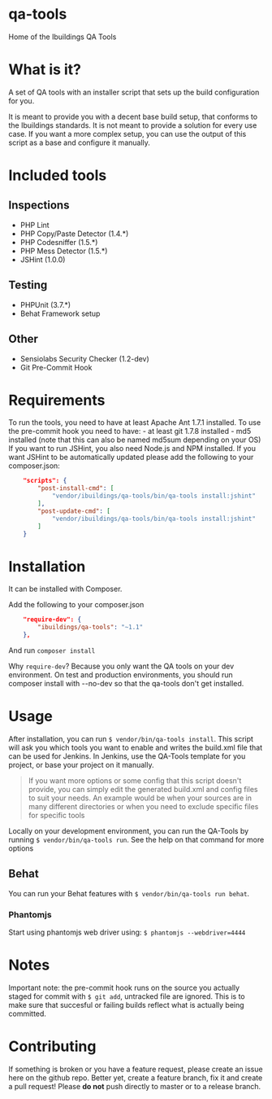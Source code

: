 qa-tools
======

Home of the Ibuildings QA Tools

# What is it?
A set of QA tools with an installer script that sets up the build configuration for you.

It is meant to provide you with a decent base build setup, that conforms to the Ibuildings standards.
It is not meant to provide a solution for every use case. If you want a more complex setup, you can use the
output of this script as a base and configure it manually.

# Included tools
## Inspections
 - PHP Lint
 - PHP Copy/Paste Detector (1.4.*)
 - PHP Codesniffer (1.5.*)
 - PHP Mess Detector (1.5.*)
 - JSHint (1.0.0)

## Testing
 - PHPUnit (3.7.*)
 - Behat Framework setup

## Other
 - Sensiolabs Security Checker (1.2-dev)
 - Git Pre-Commit Hook

# Requirements
To run the tools, you need to have at least Apache Ant 1.7.1 installed.
To use the pre-commit hook you need to have:
    - at least git 1.7.8 installed
    - md5 installed (note that this can also be named md5sum depending on your OS)
If you want to run JSHint, you also need Node.js and NPM installed. If you want JSHint to be automatically updated
please add the following to your composer.json:
```json
    "scripts": {
        "post-install-cmd": [
            "vendor/ibuildings/qa-tools/bin/qa-tools install:jshint"
        ],
        "post-update-cmd": [
            "vendor/ibuildings/qa-tools/bin/qa-tools install:jshint"
        ]
    }
```

# Installation
It can be installed with Composer.

Add the following to your composer.json
```json
    "require-dev": {
        "ibuildings/qa-tools": "~1.1"
    },
```

And run `composer install`

Why `require-dev`? Because you only want the QA tools on your dev environment.
On test and production environments, you should run composer install with --no-dev so that the qa-tools don't get installed.

# Usage
After installation, you can run `$ vendor/bin/qa-tools install`. This script will ask you which tools you want to enable and writes the build.xml file that can be used for Jenkins.
In Jenkins, use the QA-Tools template for you project, or base your project on it manually.
> If you want more options or some config that this script doesn't provide, you can simply edit the generated build.xml and config files to suit your needs. An example would be when your sources are in many different directories or when you need to exclude specific files for specific tools

Locally on your development environment, you can run the QA-Tools by running `$ vendor/bin/qa-tools run`. See the help on that command for more options

## Behat
You can run your Behat features with `$ vendor/bin/qa-tools run behat`.

### Phantomjs
Start using phantomjs web driver using: `$ phantomjs --webdriver=4444`

# Notes
Important note: the pre-commit hook runs on the source you actually staged for commit with `$ git add`, untracked file are ignored. This is to make sure that succesful or failing builds reflect what is actually being committed.

# Contributing
If something is broken or you have a feature request, please create an issue here on the github repo. 
Better yet, create a feature branch, fix it and create a pull request! Please **do not** push directly to master or to a release branch.
